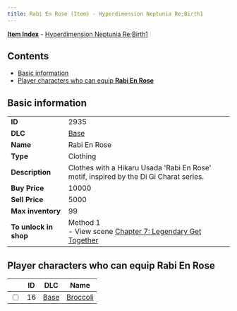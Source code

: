 ```yaml
---
title: Rabi En Rose (Item) - Hyperdimension Neptunia Re;Birth1
---
```


[**Item Index**](/neptunia/rb1/item/index.html) - [Hyperdimension Neptunia Re;Birth1](/neptunia/rb1)

## Contents

- [Basic information](#basic-information)
- [Player characters who can equip **Rabi En Rose**](#player-characters-who-can-equip-rabi-en-rose)

## Basic information

|   |   |
| -- | -- |
| **ID** | 2935 |
| **DLC** | [Base](/neptunia/rb1/dlc/1-base.html) |
| **Name** | Rabi En Rose |
| **Type** | Clothing |
| **Description** | Clothes with a Hikaru Usada 'Rabi En Rose' motif, inspired by the Di Gi Charat series. |
| **Buy Price** | 10000 |
| **Sell Price** | 5000 |
| **Max inventory** | 99 |
| **To unlock in shop** | Method 1<br />- View scene [Chapter 7: Legendary Get Together](/neptunia/rb1/scene/1-726-chapter-7-legendary-get-together.html) |


## Player characters who can equip **Rabi En Rose**

|    | ID | DLC | Name |
| -- | -- | --- | ---- |
| <input type="checkbox" id="rb1-player-1-16" class="trackbox" /> | 16 | [Base](/neptunia/rb1/dlc/1-base.html) | [Broccoli](/neptunia/rb1/player/1-16-broccoli.html) |
